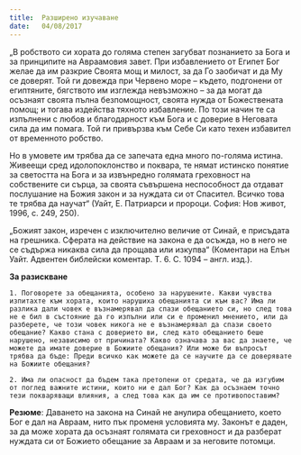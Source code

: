 ```yaml
---
title:  Разширено изучаване
date:   04/08/2017
---
```


„В робството си хората до голяма степен загубват познанието за Бога и за принципите на Авраамовия завет. При избавлението от Египет Бог желае да им разкрие Своята мощ и милост, за да Го заобичат и да Му се доверят. Той ги довежда при Червено море – където, подгонени от египтяните, бягството им изглежда невъзможно – за да могат да осъзнаят своята пълна безпомощност, своята нужда от Божествената помощ; и тогава издейства тяхното избавление. По този начин те са изпълнени с любов и благодарност към Бога и с доверие в Неговата сила да им помага. Той ги привързва към Себе Си като техен избавител от временното робство.

Но в умовете им трябва да се запечата една много по-голяма истина. Живеещи сред идолопоклонство и поквара, те нямат истинско понятие за светостта на Бога и за извънредно голямата греховност на собствените си сърца, за своята съвършена неспособност да отдават послушание на Божия закон и за нуждата си от Спасител. Всичко това те трябва да научат“ (Уайт, Е. Патриарси и пророци. София: Нов живот, 1996, с. 249, 250).

„Божият закон, изречен с изключително величие от Синай, е присъдата на грешника. Сферата на действие на закона е да осъжда, но в него не се съдържа никаква сила да прощава или изкупва“ (Коментари на Елън Уайт. Адвентен библейски коментар. Т. 6. С. 1094 – англ. изд.).

**За разискване**

`1. Поговорете за обещанията, особено за нарушените. Какви чувства изпитахте към хората, които нарушиха обещанията си към вас? Има ли разлика дали човек е възнамерявал да спази обещанието си, но след това не е бил в състояние да го изпълни или си е променил мнението, или да разберете, че този човек никога не е възнамерявал да спази своето обещание? Какво стана с доверието ви, след като обещанието беше нарушено, независимо от причината? Какво означава за вас да знаете, че можете да имате доверие в Божиите обещания? Или може би въпросът трябва да бъде: Преди всичко как можете да се научите да се доверявате на Божиите обещания?`

`2. Има ли опасност да бъдем така претопени от средата, че да изгубим от поглед важните истини, които ни е дал Бог? Как да осъзнаем точно тези покваряващи влияния, а след това как да им се противопоставим?`

**Резюме**: Даването на закона на Синай не анулира обещанието, което Бог е дал на Авраам, нито пък променя условията му. Законът е даден, за да може хората да осъзнаят голямата си греховност и да разберат нуждата си от Божието обещание за Авраам и за неговите потомци.